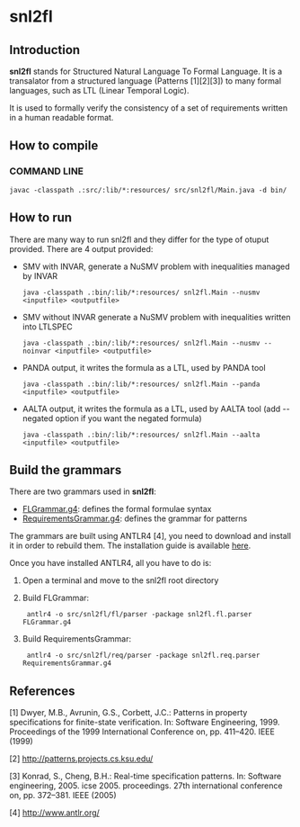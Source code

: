 
# snl2fl

## Introduction
   **snl2fl** stands for Structured Natural Language To Formal Language.
   It is a transalator from a structured language (Patterns [1][2][3]) to many formal languages, 
   such as LTL (Linear Temporal Logic).
   
   It is used to formally verify the consistency of a set of requirements written in a human readable format.

## How to compile
   ### COMMAND LINE
   
    javac -classpath .:src/:lib/*:resources/ src/snl2fl/Main.java -d bin/
     
## How to run
  There are many way to run snl2fl and they differ for the type of otuput provided.
  There are 4 output provided: 

  * SMV with INVAR, generate a NuSMV problem with inequalities managed by INVAR
    
        java -classpath .:bin/:lib/*:resources/ snl2fl.Main --nusmv <inputfile> <outputfile>

  * SMV without INVAR generate a NuSMV problem with inequalities written into LTLSPEC 
    
        java -classpath .:bin/:lib/*:resources/ snl2fl.Main --nusmv --noinvar <inputfile> <outputfile> 

  * PANDA output, it writes the formula as a LTL, used by PANDA tool  
    
        java -classpath .:bin/:lib/*:resources/ snl2fl.Main --panda <inputfile> <outputfile> 

  * AALTA output, it writes the formula as a LTL, used by AALTA tool (add --negated option if you want the negated formula)
    
        java -classpath .:bin/:lib/*:resources/ snl2fl.Main --aalta <inputfile> <outputfile>
  

## Build the grammars

There are two grammars used in **snl2fl**: 

* [FLGrammar.g4](FLGrammar.g4): defines the formal formulae syntax
* [RequirementsGrammar.g4](RequirementsGrammar.g4): defines the grammar for patterns

The grammars are built using ANTLR4 [4], you need to download and install
it in order to rebuild them. The installation guide is available
[here](https://github.com/antlr/antlr4/blob/master/doc/getting-started.md).
 
Once you have installed ANTLR4, all you have to do is:

1. Open a terminal and move to the snl2fl root directory

2. Build FLGrammar:

        antlr4 -o src/snl2fl/fl/parser -package snl2fl.fl.parser FLGrammar.g4

3. Build RequirementsGrammar:
        
        antlr4 -o src/snl2fl/req/parser -package snl2fl.req.parser RequirementsGrammar.g4


## References

   [1] Dwyer, M.B., Avrunin, G.S., Corbett, J.C.: Patterns in property
   specifications for finite-state verification. In: Software
   Engineering, 1999. Proceedings of the 1999 International Conference
   on, pp. 411–420. IEEE (1999)

   [2] http://patterns.projects.cs.ksu.edu/

   [3] Konrad, S., Cheng, B.H.: Real-time specification patterns. In:
   Software engineering, 2005. icse 2005.  proceedings. 27th
   international conference on, pp. 372–381. IEEE (2005)
   
   [4] http://www.antlr.org/